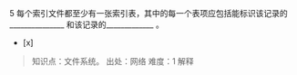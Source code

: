 5
每个索引文件都至少有一张索引表，其中的每一个表项应包括能标识该记录的_______________ 和该记录的_____________ 。
- [x]  

> 知识点：文件系统。
> 出处：网络
> 难度：1
> 解释
